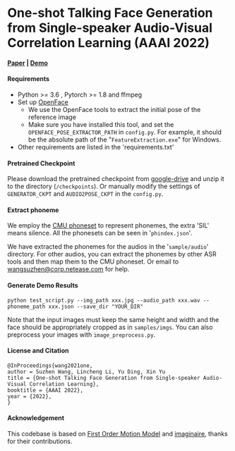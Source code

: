 # One-shot Talking Face Generation from Single-speaker Audio-Visual Correlation Learning (AAAI 2022)

#### [Paper](https://arxiv.org/pdf/2112.02749.pdf) | [Demo](https://www.youtube.com/watch?v=04oSV5-6b6I)

#### Requirements

- Python >= 3.6 , Pytorch >= 1.8 and ffmpeg
- Set up [OpenFace](https://github.com/TadasBaltrusaitis/OpenFace)
  - We use the OpenFace tools to extract the initial pose of the reference image
  - Make sure you have installed this tool, and set the `OPENFACE_POSE_EXTRACTOR_PATH` in `config.py`. For example, it should be the absolute path of  the "`FeatureExtraction.exe`" for Windows.
- Other requirements are listed in the 'requirements.txt'



#### Pretrained Checkpoint

Please download the pretrained checkpoint from [google-drive](https://drive.google.com/file/d/1mjFEozPR_2vMaVRMd9Agk_sU1VaiUYMl/view?usp=sharing) and unzip it to the directory (`/checkpoints`). Or manually modify the settings of `GENERATOR_CKPT` and `AUDIO2POSE_CKPT` in the `config.py`.



#### Extract phoneme

We employ the [CMU phoneset](https://github.com/cmusphinx/cmudict) to represent phonemes, the extra 'SIL' means silence. All the phonesets can be seen in '`phindex.json`'.

We have extracted the phonemes for the audios in the '`sample/audio`'  directory. For other audios, you can extract the phonemes by other ASR tools and then map them to the CMU phoneset. Or email to wangsuzhen@corp.netease.com  for help.



#### Generate Demo Results

```
python test_script.py --img_path xxx.jpg --audio_path xxx.wav --phoneme_path xxx.json --save_dir "YOUR_DIR"
```

Note that the input images must keep the same height and width and the face should be appropriately cropped as in `samples/imgs`. You can also preprocess your images with `image_preprocess.py`.



#### License and Citation

```
@InProceedings{wang2021one,
author = Suzhen Wang, Lincheng Li, Yu Ding, Xin Yu
title = {One-shot Talking Face Generation from Single-speaker Audio-Visual Correlation Learning},
booktitle = {AAAI 2022},
year = {2022},
}
```



#### Acknowledgement

This codebase is based on [First Order Motion Model](https://github.com/AliaksandrSiarohin/first-order-model) and [imaginaire](https://github.com/NVlabs/imaginaire), thanks for their contributions.





